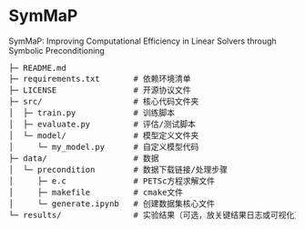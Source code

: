 # SymMaP
SymMaP: Improving Computational Efficiency in Linear Solvers through Symbolic Preconditioning

<pre>
├─ README.md
├─ requirements.txt       # 依赖环境清单
├─ LICENSE                # 开源协议文件
├─ src/                   # 核心代码文件夹
│  ├─ train.py            # 训练脚本
│  ├─ evaluate.py         # 评估/测试脚本
│  └─ model/              # 模型定义文件夹
│     └─ my_model.py      # 自定义模型代码
├─ data/                  # 数据
│  └─ precondition        # 数据下载链接/处理步骤
│     ├─ e.c              # PETSc方程求解文件
│     ├─ makefile         # cmake文件
│     └─ generate.ipynb   # 创建数据集核心文件
└─ results/               # 实验结果（可选，放关键结果日志或可视化）
</pre>
